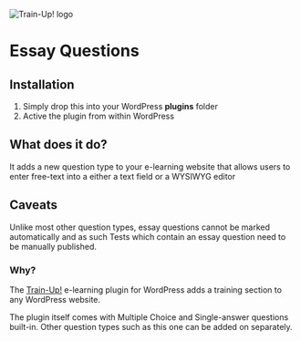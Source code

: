 ![Train-Up! logo](http://wptrainup.co.uk/wp-content/themes/wptrainup_v2/img/@2x/logo2.png "Title")


# Essay Questions

## Installation

1. Simply drop this into your WordPress __plugins__ folder
2. Active the plugin from within WordPress

## What does it do?

It adds a new question type to your e-learning website that allows users to enter free-text into a either a text field or a WYSIWYG editor

## Caveats

Unlike most other question types, essay questions cannot be marked automatically and as such Tests which contain an essay question need to be manually published.


### Why?

The [Train-Up!](wptrainup.co.uk) e-learning plugin for WordPress adds a training section to any WordPress website. 

The plugin itself comes with Multiple Choice and Single-answer questions built-in. Other question types such as this one can be added on separately.